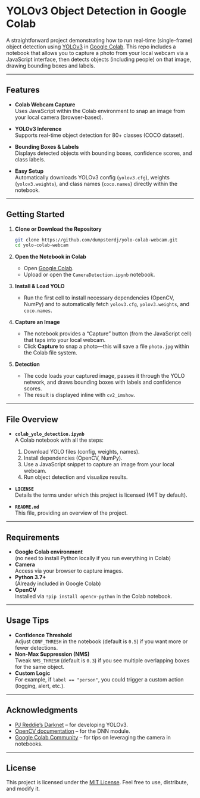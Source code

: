 # YOLOv3 Object Detection in Google Colab

A straightforward project demonstrating how to run real-time (single-frame) object detection using [YOLOv3](https://pjreddie.com/darknet/yolo/) in [Google Colab](https://colab.research.google.com/). This repo includes a notebook that allows you to capture a photo from your local webcam via a JavaScript interface, then detects objects (including people) on that image, drawing bounding boxes and labels.

---

## Features

- **Colab Webcam Capture**  
  Uses JavaScript within the Colab environment to snap an image from your local camera (browser-based).
  
- **YOLOv3 Inference**  
  Supports real-time object detection for 80+ classes (COCO dataset).

- **Bounding Boxes & Labels**  
  Displays detected objects with bounding boxes, confidence scores, and class labels.

- **Easy Setup**  
  Automatically downloads YOLOv3 config (`yolov3.cfg`), weights (`yolov3.weights`), and class names (`coco.names`) directly within the notebook.

---

## Getting Started

1. **Clone or Download the Repository**  
   ```bash
   git clone https://github.com/dumpsterdj/yolo-colab-webcam.git
   cd yolo-colab-webcam
   ```

2. **Open the Notebook in Colab**  
   - Open [Google Colab](https://colab.research.google.com/).
   - Upload or open the `CameraDetection.ipynb` notebook.  

3. **Install & Load YOLO**  
   - Run the first cell to install necessary dependencies (OpenCV, NumPy) and to automatically fetch `yolov3.cfg`, `yolov3.weights`, and `coco.names`.

4. **Capture an Image**  
   - The notebook provides a “Capture” button (from the JavaScript cell) that taps into your local webcam.  
   - Click **Capture** to snap a photo—this will save a file `photo.jpg` within the Colab file system.

5. **Detection**  
   - The code loads your captured image, passes it through the YOLO network, and draws bounding boxes with labels and confidence scores.  
   - The result is displayed inline with `cv2_imshow`.

---

## File Overview

- **`colab_yolo_detection.ipynb`**  
  A Colab notebook with all the steps:
  1. Download YOLO files (config, weights, names).  
  2. Install dependencies (OpenCV, NumPy).  
  3. Use a JavaScript snippet to capture an image from your local webcam.  
  4. Run object detection and visualize results.

- **`LICENSE`**  
  Details the terms under which this project is licensed (MIT by default).

- **`README.md`**  
  This file, providing an overview of the project.

---

## Requirements

- **Google Colab environment**  
  (no need to install Python locally if you run everything in Colab)
- **Camera**  
  Access via your browser to capture images.
- **Python 3.7+**  
  (Already included in Google Colab)
- **OpenCV**  
  Installed via `!pip install opencv-python` in the Colab notebook.

---

## Usage Tips

- **Confidence Threshold**  
  Adjust `CONF_THRESH` in the notebook (default is `0.5`) if you want more or fewer detections.
- **Non-Max Suppression (NMS)**  
  Tweak `NMS_THRESH` (default is `0.3`) if you see multiple overlapping boxes for the same object.
- **Custom Logic**  
  For example, if `label == "person"`, you could trigger a custom action (logging, alert, etc.).

---

## Acknowledgments

- [PJ Reddie’s Darknet](https://pjreddie.com/darknet/) – for developing YOLOv3.  
- [OpenCV documentation](https://docs.opencv.org/) – for the DNN module.  
- [Google Colab Community](https://research.google.com/colaboratory/) – for tips on leveraging the camera in notebooks.

---

## License

This project is licensed under the [MIT License](LICENSE). Feel free to use, distribute, and modify it. 
